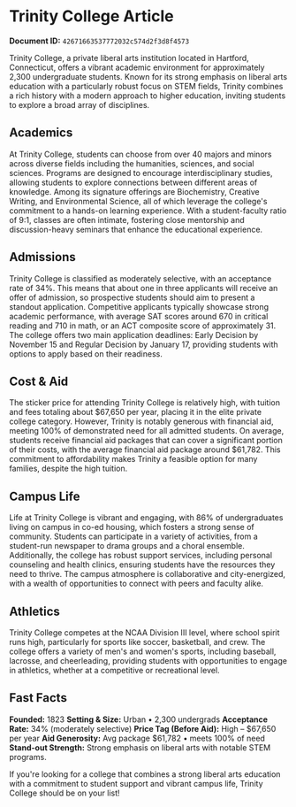 # Trinity College Article

**Document ID:** `42671663537772032c574d2f3d8f4573`

Trinity College, a private liberal arts institution located in Hartford, Connecticut, offers a vibrant academic environment for approximately 2,300 undergraduate students. Known for its strong emphasis on liberal arts education with a particularly robust focus on STEM fields, Trinity combines a rich history with a modern approach to higher education, inviting students to explore a broad array of disciplines.

## Academics
At Trinity College, students can choose from over 40 majors and minors across diverse fields including the humanities, sciences, and social sciences. Programs are designed to encourage interdisciplinary studies, allowing students to explore connections between different areas of knowledge. Among its signature offerings are Biochemistry, Creative Writing, and Environmental Science, all of which leverage the college's commitment to a hands-on learning experience. With a student-faculty ratio of 9:1, classes are often intimate, fostering close mentorship and discussion-heavy seminars that enhance the educational experience.

## Admissions
Trinity College is classified as moderately selective, with an acceptance rate of 34%. This means that about one in three applicants will receive an offer of admission, so prospective students should aim to present a standout application. Competitive applicants typically showcase strong academic performance, with average SAT scores around 670 in critical reading and 710 in math, or an ACT composite score of approximately 31. The college offers two main application deadlines: Early Decision by November 15 and Regular Decision by January 17, providing students with options to apply based on their readiness.

## Cost & Aid
The sticker price for attending Trinity College is relatively high, with tuition and fees totaling about $67,650 per year, placing it in the elite private college category. However, Trinity is notably generous with financial aid, meeting 100% of demonstrated need for all admitted students. On average, students receive financial aid packages that can cover a significant portion of their costs, with the average financial aid package around $61,782. This commitment to affordability makes Trinity a feasible option for many families, despite the high tuition.

## Campus Life
Life at Trinity College is vibrant and engaging, with 86% of undergraduates living on campus in co-ed housing, which fosters a strong sense of community. Students can participate in a variety of activities, from a student-run newspaper to drama groups and a choral ensemble. Additionally, the college has robust support services, including personal counseling and health clinics, ensuring students have the resources they need to thrive. The campus atmosphere is collaborative and city-energized, with a wealth of opportunities to connect with peers and faculty alike.

## Athletics
Trinity College competes at the NCAA Division III level, where school spirit runs high, particularly for sports like soccer, basketball, and crew. The college offers a variety of men's and women's sports, including baseball, lacrosse, and cheerleading, providing students with opportunities to engage in athletics, whether at a competitive or recreational level.

## Fast Facts
**Founded:** 1823
**Setting & Size:** Urban • 2,300 undergrads
**Acceptance Rate:** 34% (moderately selective)
**Price Tag (Before Aid):** High – $67,650 per year
**Aid Generosity:** Avg package $61,782 • meets 100% of need
**Stand-out Strength:** Strong emphasis on liberal arts with notable STEM programs.

If you're looking for a college that combines a strong liberal arts education with a commitment to student support and vibrant campus life, Trinity College should be on your list!
